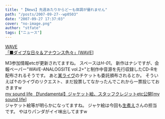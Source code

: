 ```yaml
---
title: "【News】先週あたりからどーも体調が優れません"
path: "/posts/2007-09-27--wp0503"
date: "2007-09-27 17:37:03"
cover: "no-image.png"
author: "stfate"
tags: ["ニュース"]
---
```


<style type="text/css">
<!--
p {white-space: pre-wrap};
-->
</style>

<a class="topics" href="http://wavesite.sakura.ne.jp/" target="_blank">WAVE 「■ダイブな日々＆アナウンス色々」</a><span class="junre">[<a href="http://wavesite.sakura.ne.jp/" target="_blank">WAVE</a>]</span>
<div class="news">M3参加情報etcが更新されてますね。
スペースは<em>H-01</em>。
新作はナシですが、会報ペーパー"WAVE-ANALOGSITE vol.2+"と制作中音源を先行収録したCD-Rを配布されるそうです。
あと<a href="http://www.rekka.jp/live071208/" target="_blank">某ライヴ</a>のチケットも委託頒布されるとか。
そういえば↑のライヴのリクエスト、まだ投票してなかったんでこれから一票投じておきますw</div>
<a class="topics" href="http://www.mysoundlife.com/fundamental/" target="_blank">my sound life 【fundamental】ジャケット絵、スタッフクレジットetc公開</a><span class="junre">[<a href="http://www.mysoundlife.com/fundamental/" target="_blank">my sound life</a>]</span>
<div class="news">ジャケット絵等が明らかになってますね。
ジャケ絵は今回も<a href="http://members2.jcom.home.ne.jp/namanie/" target="_blank">生煮え</a>さんの担当です。
やはりパンダがイイ味出してますw</div>
